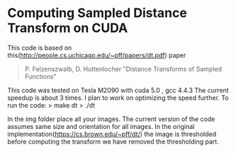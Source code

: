 # Computing Sampled Distance Transform on CUDA
This code is based on this(http://people.cs.uchicago.edu/~pff/papers/dt.pdf)  paper
  > P. Felzenszwalb, D. Huttenlocher "Distance Transforms of Sampled Functions"

This code was tested on Tesla M2090 with cuda 5.0 , gcc 4.4.3
The current speedup is about 3 times. I plan to work on optimizing the speed further. 
To run the code:
	> make dt
	> ./dt

In the img folder place all your images. The current version of the code assumes same size and orientation for all images.
In the original implementation(https://cs.brown.edu/~pff/dt/) the image is thresholded before computing the transform we have removed the thresholding part. 




